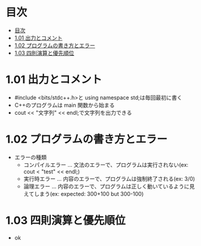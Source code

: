 # 目次

- [目次](#目次)
- [1.01 出力とコメント](#101-出力とコメント)
- [1.02 プログラムの書き方とエラー](#102-プログラムの書き方とエラー)
- [1.03 四則演算と優先順位](#103-四則演算と優先順位)

# 1.01 出力とコメント

- #include <bits/stdc++.h>と using namespace std;は毎回最初に書く
- C++のプログラムは main 関数から始まる
- cout << "文字列" << endl;で文字列を出力できる

# 1.02 プログラムの書き方とエラー

- エラーの種類
  - コンパイルエラー ... 文法のエラーで、プログラムは実行されない(ex: cout < "test" << endl;)
  - 実行時エラー ... 内容のエラーで、プログラムは強制終了される(ex: 3/0)
  - 論理エラー ... 内容のエラーで、プログラムは正しく動いているように見えてしまう(ex: expected: 300+100 but 300-100)

# 1.03 四則演算と優先順位

- ok
